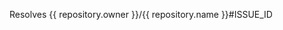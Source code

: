 Resolves {{ repository.owner }}/{{ repository.name }}#ISSUE_ID
<!--
Pull Request Checklist
1. I have read the https://github.com/Oztechan/Global/blob/develop/docs/CONTRIBUTING.md
2. PR title in the format of `[{{ repository.owner }}/{{ repository.name }}#ISSUE_ID] ISSUE_TITLE`
3. I have added a valid description and 
4. I replaced `ISSUE_ID` with the ID(number in the link) of issue.
5. I have tested the app before creating this PR 
-->
